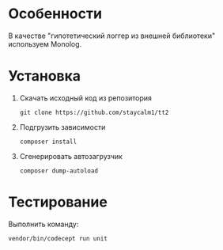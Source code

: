 # Особенности

В качестве "гипотетический логгер из внешней библиотеки" используем Monolog.

# Установка

1. Скачать исходный код из репозитория

    ```
    git clone https://github.com/staycalm1/tt2
    ```

2. Подгрузить зависимости

    ```
    composer install
    ```

3. Сгенерировать автозагрузчик

    ```
    composer dump-autoload
    ```

# Тестирование

Выполнить команду:

```
vendor/bin/codecept run unit
```